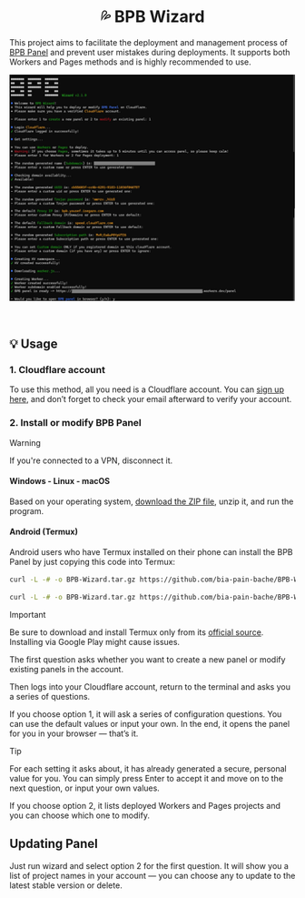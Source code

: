 <h1 align="center">💦 BPB Wizard</h1>

This project aims to facilitate the deployment and management process of [BPB Panel](https://github.com/bia-pain-bache/BPB-Worker-Panel) and prevent user mistakes during deployments. It supports both Workers and Pages methods and is highly recommended to use.

<p align="center">
  <img src="assets/wizard.jpg">
</p>
<br>

## 💡 Usage

### 1. Cloudflare account

To use this method, all you need is a Cloudflare account. You can [sign up here](https://dash.cloudflare.com/sign-up/), and don’t forget to check your email afterward to verify your account.

### 2. Install or modify BPB Panel

> [!WARNING]
> If you're connected to a VPN, disconnect it.

#### Windows - Linux - macOS

Based on your operating system, [download the ZIP file](https://github.com/bia-pain-bache/BPB-Wizard/releases/latest), unzip it, and run the program.

#### Android (Termux)

Android users who have Termux installed on their phone can install the BPB Panel by just copying this code into Termux:

```bash title="ARM v8"
curl -L -# -o BPB-Wizard.tar.gz https://github.com/bia-pain-bache/BPB-Wizard/releases/latest/download/BPB-Wizard-linux-arm64.tar.gz && tar xzf BPB-Wizard.tar.gz && chmod +x ./BPB-Wizard-linux-arm64 && ./BPB-Wizard-linux-arm64
```

```bash title="ARM v7"
curl -L -# -o BPB-Wizard.tar.gz https://github.com/bia-pain-bache/BPB-Wizard/releases/latest/download/BPB-Wizard-linux-arm.tar.gz && tar xzf BPB-Wizard.tar.gz && chmod +x ./BPB-Wizard-linux-arm && ./BPB-Wizard-linux-arm
```

> [!IMPORTANT]  
> Be sure to download and install Termux only from its [official source](https://github.com/termux/termux-app/releases/latest). Installing via Google Play might cause issues.

The first question asks whether you want to create a new panel or modify existing panels in the account.

Then logs into your Cloudflare account, return to the terminal and asks you a series of questions.

If you choose option 1, it will ask a series of configuration questions. You can use the default values or input your own. In the end, it opens the panel for you in your browser — that’s it.

> [!TIP]
> For each setting it asks about, it has already generated a secure, personal value for you. You can simply press Enter to accept it and move on to the next question, or input your own values.

If you choose option 2, it lists deployed Workers and Pages projects and you can choose which one to modify.

## Updating Panel

Just run wizard and select option 2 for the first question. It will show you a list of project names in your account — you can choose any to update to the latest stable version or delete.
